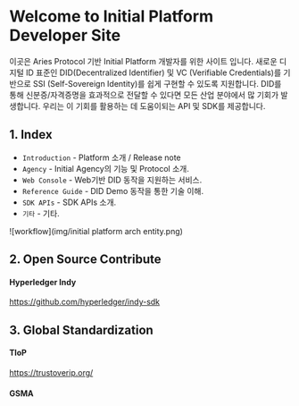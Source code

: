 # Welcome to Initial Platform Developer Site

이곳은 Aries Protocol 기반 Initial Platform 개발자를 위한 사이트 입니다. 
새로운 디지털 ID 표준인 DID(Decentralized Identifier) 및 VC (Verifiable Credentials)를 기반으로 SSI (Self-Sovereign Identity)를 쉽게 구현할 수 있도록 지원합니다.
DID를 통해 신분증/자격증명을 효과적으로 전달할 수 있다면 모든 산업 분야에서 많 기회가 발생합니다.
우리는 이 기회를 활용하는 데 도움이되는 API 및 SDK를 제공합니다.


## 1. Index

* `Introduction` - Platform 소개 / Release note 
* `Agency` - Initial Agency의 기능 및 Protocol 소개.
* `Web Console` - Web기반 DID 동작을 지원하는 서비스.
* `Reference Guide` - DID Demo 동작을 통한 기술 이해.
* `SDK APIs` - SDK APIs 소개.
* `기타` - 기타.

![workflow](img/initial platform arch entity.png)


## 2. Open Source Contribute

#### Hyperledger Indy
<https://github.com/hyperledger/indy-sdk>


## 3. Global Standardization

#### TIoP
<https://trustoverip.org/>

#### GSMA

